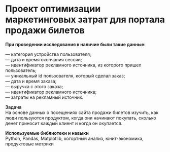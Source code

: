 # Проект оптимизации маркетинговых затрат для портала продажи билетов    

**При проведении исследования в наличие были такие данные:**  
 
— категория устройства пользователя;    
— дата и время окончания сессии;  
— идентификатор рекламного источника, из которого пришел пользователь;  
— уникальный id пользователя, который сделал заказ;  
— дата и время заказа;  
— выручка с этого заказа;  
— идентификатор рекламного источника;  
— затраты на рекламный источник.  

**Задача**  
На основе данных о посещениях сайта продажи билетов изучить, как люди пользуются продуктом, когда они начинают покупать, сколько денег приносит каждый клиент и когда он окупается.  

**Используемые библиотеки и навыки**  
Python, Pandas, Matplotlib, когортный анализ, юнит-экономика, продуктовые метрики  
